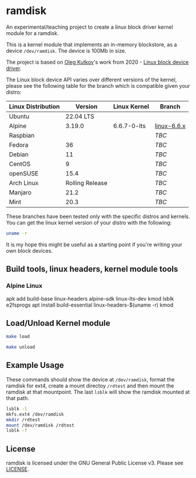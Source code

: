 # ramdisk

An experimental/teaching project to create a linux block driver kernel module for a ramdisk.

This is a kernel module that implements an in-memory blockstore, as a device `/dev/ramdisk`. The device is 100Mb in size.

The project is based on [Oleg Kutkov](https://olegkutkov.me/)'s work from 2020 - [Linux block device driver](https://olegkutkov.me/2020/02/10/linux-block-device-driver/).

The Linux block device API varies over different versions of the kernel, please see the following table for the branch which is compatible given your distro:

| Linux Distribution | Version          | Linux Kernel  | Branch                                   |
|--------------------|------------------|---------------|------------------------------------------|
| Ubuntu             | 22.04 LTS        |               |                                          |
| Alpine             | 3.19.0           | 6.6.7-0-lts   | [linux-6.6.x](/ramdisk/tree/linux-6.6.x) |
| Raspbian           |                  |               | *TBC*                                    |
| Fedora             | 36               |               | *TBC*                                    |
| Debian             | 11               |               | *TBC*                                    |
| CentOS             | 9                |               | *TBC*                                    |
| openSUSE           | 15.4             |               | *TBC*                                    |
| Arch Linux         | Rolling Release  |               | *TBC*                                    |
| Manjaro            | 21.2             |               | *TBC*                                    |
| Mint               | 20.3             |               | *TBC*                                    |

These branches have been tested only with the specific distros and kernels. You can get the linux kernel version of your distro with the following:

```bash
uname -r
```

It is my hope this might be useful as a starting point if you're writing your own block devices.

## Build tools, linux headers, kernel module tools

### Alpine Linux 

apk add build-base linux-headers alpine-sdk linux-lts-dev kmod lsblk e2fsprogs
apt install build-essential linux-headers-$(uname -r) kmod 

## Load/Unload Kernel module

```bash
make load
```

```bash
make unload
```

## Example Usage

These commands should show the device at `/dev/ramdisk`, format the ramdisk for ext4, create a mount directoy `/rdtest` and then mount the ramdisk at that mountpoint. The last `lsblk` will show the ramdisk mounted at that path.

```bash
lsblk -l
mkfs.ext4 /dev/ramdisk
mkdir /rdtest
mount /dev/ramdisk /rdtest
lsblk -f
```

## License

ramdisk is licensed under the GNU General Public License v3. Please see [LICENSE](LICENSE).

